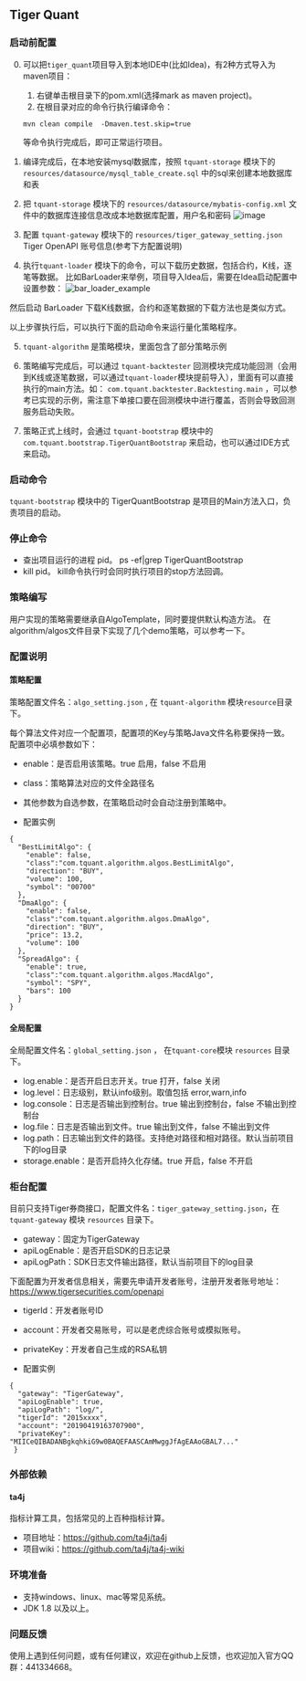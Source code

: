 ## Tiger Quant

### 启动前配置
0. 可以把`tiger_quant`项目导入到本地IDE中(比如Idea)，有2种方式导入为maven项目：
   1. 右键单击根目录下的pom.xml(选择mark as maven project)。
   2. 在根目录对应的命令行执行编译命令：
    ```shell script
    mvn clean compile  -Dmaven.test.skip=true
    ```
    等命令执行完成后，即可正常运行项目。

1. 编译完成后，在本地安装mysql数据库，按照 `tquant-storage` 模块下的 `resources/datasource/mysql_table_create.sql` 中的sql来创建本地数据库和表

2. 把 `tquant-storage` 模块下的 `resources/datasource/mybatis-config.xml` 文件中的数据库连接信息改成本地数据库配置，用户名和密码
![image](https://user-images.githubusercontent.com/3766355/156764862-d559d515-4119-4ec3-8abe-9548bb7930b8.png)

3. 配置 `tquant-gateway` 模块下的 `resources/tiger_gateway_setting.json` Tiger OpenAPI 账号信息(参考下方配置说明)

4. 执行`tquant-loader` 模块下的命令，可以下载历史数据，包括合约，K线，逐笔等数据。
比如BarLoader来举例，项目导入Idea后，需要在Idea启动配置中设置参数：
![bar_loader_example](https://user-images.githubusercontent.com/3766355/187683121-3740af44-6b20-41e6-b907-091de1e3856b.png)

然后启动 BarLoader 下载K线数据，合约和逐笔数据的下载方法也是类似方式。

以上步骤执行后，可以执行下面的启动命令来运行量化策略程序。

5. `tquant-algorithm` 是策略模块，里面包含了部分策略示例
6. 策略编写完成后，可以通过 `tquant-backtester` 回测模块完成功能回测（会用到K线或逐笔数据，可以通过`tquant-loader`模块提前导入），里面有可以直接执行的main方法。如：
`com.tquant.backtester.Backtesting.main`
，可以参考已实现的示例，需注意下单接口要在回测模块中进行覆盖，否则会导致回测服务启动失败。

7. 策略正式上线时，会通过 `tquant-bootstrap` 模块中的 `com.tquant.bootstrap.TigerQuantBootstrap` 来启动，也可以通过IDE方式来启动。

### 启动命令
`tquant-bootstrap` 模块中的 TigerQuantBootstrap 是项目的Main方法入口，负责项目的启动。

### 停止命令
* 查出项目运行的进程 pid。
ps -ef|grep TigerQuantBootstrap
* kill pid。
kill命令执行时会同时执行项目的stop方法回调。

### 策略编写
用户实现的策略需要继承自AlgoTemplate，同时要提供默认构造方法。
在algorithm/algos文件目录下实现了几个demo策略，可以参考一下。

### 配置说明

#### 策略配置
策略配置文件名：`algo_setting.json` , 在 `tquant-algorithm` 模块`resource`目录下。

每个算法文件对应一个配置项，配置项的Key与策略Java文件名称要保持一致。
配置项中必填参数如下：
* enable：是否启用该策略。true 启用，false 不启用
* class：策略算法对应的文件全路径名
* 其他参数为自选参数，在策略启动时会自动注册到策略中。

* 配置实例
```
{
  "BestLimitAlgo": {
    "enable": false,
    "class":"com.tquant.algorithm.algos.BestLimitAlgo",
    "direction": "BUY",
    "volume": 100,
    "symbol": "00700"
  },
  "DmaAlgo": {
    "enable": false,
    "class":"com.tquant.algorithm.algos.DmaAlgo",
    "direction": "BUY",
    "price": 13.2,
    "volume": 100
  },
  "SpreadAlgo": {
    "enable": true,
    "class":"com.tquant.algorithm.algos.MacdAlgo",
    "symbol": "SPY",
    "bars": 100
  }
}
```

#### 全局配置
全局配置文件名：`global_setting.json` ， 在`tquant-core`模块 `resources` 目录下。


* log.enable：是否开启日志开关。true 打开，false 关闭
* log.level：日志级别，默认info级别。取值包括 error,warn,info
* log.console：日志是否输出到控制台。true 输出到控制台，false 不输出到控制台
* log.file：日志是否输出到文件。true 输出到文件，false 不输出到文件
* log.path：日志输出到文件的路径。支持绝对路径和相对路径。默认当前项目下的log目录
* storage.enable：是否开启持久化存储。true 开启，false 不开启

### 柜台配置
目前只支持Tiger券商接口，配置文件名：`tiger_gateway_setting.json`，在 `tquant-gateway` 模块 `resources` 目录下。

* gateway：固定为TigerGateway
* apiLogEnable：是否开启SDK的日志记录
* apiLogPath：SDK日志文件输出路径，默认当前项目下的log目录

下面配置为开发者信息相关，需要先申请开发者账号，注册开发者账号地址：https://www.tigersecurities.com/openapi
* tigerId：开发者账号ID
* account：开发者交易账号，可以是老虎综合账号或模拟账号。
* privateKey：开发者自己生成的RSA私钥

* 配置实例
```
{
  "gateway": "TigerGateway",
  "apiLogEnable": true,
  "apiLogPath": "log/",
  "tigerId": "2015xxxx",
  "account": "20190419163707900",
  "privateKey": "MIICeQIBADANBgkqhkiG9w0BAQEFAASCAmMwggJfAgEAAoGBAL7..."
 }
```

### 外部依赖

#### ta4j

指标计算工具，包括常见的上百种指标计算。
* 项目地址：https://github.com/ta4j/ta4j
* 项目wiki：https://github.com/ta4j/ta4j-wiki

### 环境准备

* 支持windows、linux、mac等常见系统。
* JDK 1.8 以及以上。


### 问题反馈

使用上遇到任何问题，或有任何建议，欢迎在github上反馈，也欢迎加入官方QQ群：441334668。
